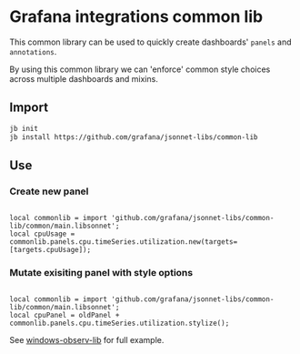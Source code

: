 # Grafana integrations common lib

This common library can be used to quickly create dashboards' `panels` and `annotations`.

By using this common library we can 'enforce' common style choices across multiple dashboards and mixins.

## Import

```sh
jb init
jb install https://github.com/grafana/jsonnet-libs/common-lib
```

## Use

### Create new panel

```jsonnet

local commonlib = import 'github.com/grafana/jsonnet-libs/common-lib/common/main.libsonnet';
local cpuUsage = commonlib.panels.cpu.timeSeries.utilization.new(targets=[targets.cpuUsage]);

```

### Mutate exisiting panel with style options

```jsonnet

local commonlib = import 'github.com/grafana/jsonnet-libs/common-lib/common/main.libsonnet';
local cpuPanel = oldPanel + commonlib.panels.cpu.timeSeries.utilization.stylize();
```

See [windows-observ-lib](./windows-observ-lib) for full example.
